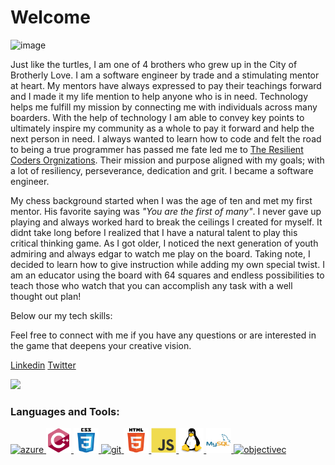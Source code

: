 <h1><strong>Welcome</strong></h1>

![image](https://user-images.githubusercontent.com/89389822/145604420-f6c662de-ea80-4240-9c78-cbd65d8d5bd5.png)

Just like the turtles, I am one of 4 brothers who grew up in the City of Brotherly Love. I am a software engineer by trade and a stimulating mentor at heart. My mentors have always expressed to pay their teachings forward and I made it my life mention to help anyone who is in need. Technology helps me fulfill my mission by connecting me with individuals across many boarders. With the help of technology I am able to convey key points to ultimately inspire my community as a whole to pay it forward and help the next person in need. I always wanted to learn how to code and felt the road to being a true programmer has passed me fate led me to <a href="http://www.resilientcoders.org/"> The Resilient Coders Orgnizations</a>. Their mission and purpose aligned with my goals; with a lot of resiliency, perseverance, dedication and grit. I became a software engineer.

My chess background started when I was the age of ten and met my first mentor. His favorite saying was <em>"You are the first of many"</em>. I never gave up playing and always worked hard to break the ceilings I created for myself. It didnt take long before I realized that I have a natural talent to play this critical thinking game. As I got older, I noticed the next generation of youth admiring and always edgar to watch me play on the board. Taking note, I decided to learn how to give instruction while adding my own special twist. I am an educator using the board with 64 squares and endless possibilities to teach those who watch that you can accomplish any task with a well thought out plan!

Below our my tech skills:

Feel free to connect with me if you have any questions or are interested in the game that deepens your creative vision. 

<a href="https://www.linkedin.com/in/jowelammons/">Linkedin</a>
<a href="https://twitter.com/J_TheDev">Twitter</a>


<img height="180em" src="https://github-readme-stats.vercel.app/api?username=JowelAmmons&show_icons=true&hide_border=true&&count_private=true&include_all_commits=true" />


<h3 align="left">Languages and Tools:</h3>
<p align="left"> <a href="https://azure.microsoft.com/en-in/" target="_blank"> <img src="https://www.vectorlogo.zone/logos/microsoft_azure/microsoft_azure-icon.svg" alt="azure" width="40" height="40"/> </a> <a href="https://www.w3schools.com/cpp/" target="_blank"> <img src="https://raw.githubusercontent.com/devicons/devicon/master/icons/cplusplus/cplusplus-original.svg" alt="cplusplus" width="40" height="40"/> </a> <a href="https://www.w3schools.com/css/" target="_blank"> <img src="https://raw.githubusercontent.com/devicons/devicon/master/icons/css3/css3-original-wordmark.svg" alt="css3" width="40" height="40"/> </a> <a href="https://git-scm.com/" target="_blank"> <img src="https://www.vectorlogo.zone/logos/git-scm/git-scm-icon.svg" alt="git" width="40" height="40"/> </a> <a href="https://www.w3.org/html/" target="_blank"> <img src="https://raw.githubusercontent.com/devicons/devicon/master/icons/html5/html5-original-wordmark.svg" alt="html5" width="40" height="40"/> </a> <a href="https://developer.mozilla.org/en-US/docs/Web/JavaScript" target="_blank"> <img src="https://raw.githubusercontent.com/devicons/devicon/master/icons/javascript/javascript-original.svg" alt="javascript" width="40" height="40"/> </a> <a href="https://www.linux.org/" target="_blank"> <img src="https://raw.githubusercontent.com/devicons/devicon/master/icons/linux/linux-original.svg" alt="linux" width="40" height="40"/> </a> <a href="https://www.mysql.com/" target="_blank"> <img src="https://raw.githubusercontent.com/devicons/devicon/master/icons/mysql/mysql-original-wordmark.svg" alt="mysql" width="40" height="40"/> </a> <a href="https://developer.apple.com/library/archive/documentation/Cocoa/Conceptual/ProgrammingWithObjectiveC/Introduction/Introduction.html" target="_blank"> <img src="https://www.vectorlogo.zone/logos/apple_objectivec/apple_objectivec-icon.svg" alt="objectivec" width="40" height="40"/> </a> </p>
